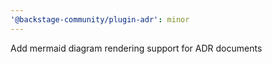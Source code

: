 ```yaml
---
'@backstage-community/plugin-adr': minor
---
```


Add mermaid diagram rendering support for ADR documents
